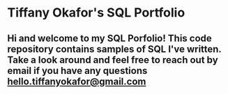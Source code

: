 # Tiffany Okafor's SQL Portfolio

## Hi and welcome to my SQL Porfolio! This code repository contains samples of SQL I've written. Take a look around and feel free to reach out by email if you have any questions hello.tiffanyokafor@gmail.com
